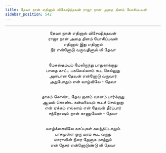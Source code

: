 ```yaml
---
title: தேவா நான் எதினால் விசேஷித்தவன் ராஜா நான் அதை தினம் யோசிப்பவன்
sidebar_position: 542
---
```


---
<center>
தேவா நான் எதினால் விசேஷித்தவன்<br/>
ராஜா நான் அதை தினம் யோசிப்பவன்<br/>
எதினால் இது எதினால்<br/>
நீர் என்னோடு வருவதினால் ஶி தேவா<br/><br/>

மேகஸ்தம்பம் மேலிருந்து பாதுகாக்குது<br/>
பாதை காட்ட பகலெல்லாம் கூட செல்லுது<br/>
அன்பான தேவன் என்னோடு வருவார்<br/>
அதுபோதும் என் வாழ்விலே - தேவா<br/><br/>

தாகம் கொண்ட தேவ ஜனம் வானம் பார்க்குது<br/>
ஆவல் கொண்ட கன்மலையும் கூடச் செல்லுது<br/>
என் ஏக்கம் எல்லாம் என் தேவன் தீர்ப்பார்<br/>
சந்தோஷம் நான் காணுவேன் - தேவா<br/><br/>

வாழ்க்கையிலே கசப்புகள் கலந்திட்டாலும்<br/>
பாசமுள்ள ஒரு மரம் கூட வருது<br/>
மாராவின் நீரை தேனாக மாற்றும்<br/>
என் நேசர் என்னோடுண்டு ஶி தேவா
</center>
